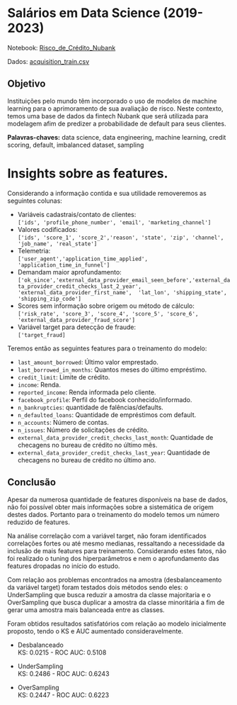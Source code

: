 # Salários em Data Science (2019-2023)

Notebook: [Risco_de_Crédito_Nubank](https://raw.githubusercontent.com/fayoshida/data-science/main/Credit_Scoring_Imbalanced/Risco_de_Cr%C3%A9dito_Nubank.ipynb)

Dados: [acquisition_train.csv](http://dl.dropboxusercontent.com/s/xn2a4kzf0zer0xu/acquisition_train.csv?dl=0)

## Objetivo
Instituições pelo mundo têm incorporado o uso de modelos de machine learning para o aprimoramento de sua avaliação de risco. Neste contexto, temos uma base de dados da fintech Nubank que será utilizada para modelagem afim de predizer a probabilidade de default para seus clientes.

**Palavras-chaves:** data science, data engineering, machine learning, credit scoring, default, imbalanced dataset, sampling

# Insights sobre as features.

Considerando a informação contida e sua utilidade removeremos as seguintes colunas:

*   Variáveis cadastrais/contato de clientes: <br>
`['ids', 'profile_phone_number', 'email', 'marketing_channel']`
*   Valores codificados: <br>
`['ids', 'score_1', 'score_2','reason', 'state', 'zip', 'channel', 'job_name', 'real_state']`
*   Telemetria: <br>
`['user_agent','application_time_applied', 'application_time_in_funnel']`
*   Demandam maior aprofundamento: <br>
`['ok_since','external_data_provider_email_seen_before','external_data_provider_credit_checks_last_2_year', 'external_data_provider_first_name',  'lat_lon', 'shipping_state', 'shipping_zip_code']`
* Scores sem informação sobre origem ou método de cálculo: <br>
`['risk_rate', 'score_3', 'score_4', 'score_5', 'score_6', 'external_data_provider_fraud_score']`
* Variável target para detecção de fraude: <br>
`['target_fraud]`

Teremos então as seguintes features para o treinamento do modelo:

* `last_amount_borrowed`: Último valor emprestado.
* `last_borrowed_in_months`: Quantos meses do último empréstimo.
* `credit_limit`: Limite de crédito.
* `income`: Renda.
* `reported_income`: Renda informada pelo cliente.
* `facebook_profile`: Perfil do facebook conhecido/informado.
* `n_bankruptcies`: quantidade de falências/defaults.
* `n_defaulted_loans`: Quantidade de empréstimos com default.
* `n_accounts`: Número de contas.
* `n_issues`: Número de solicitações de crédito.
* `external_data_provider_credit_checks_last_month`: Quantidade de checagens no bureau de crédito no último mês.
* `external_data_provider_credit_checks_last_year`: Quantidade de checagens no bureau de crédito no último ano.

## Conclusão
Apesar da numerosa quantidade de features disponíveis na base de dados, não foi possível obter mais informações sobre a sistemática de origem destes dados. Portanto para o treinamento do modelo temos um número reduzido de features.

Na análise correlação com a variável target, não foram identificados correlações fortes ou até mesmo medianas, ressaltando a necessidade da inclusão de mais features para treinamento. Considerando estes fatos, não foi realizado o tuning dos hiperparâmetros e nem o aprofundamento das features dropadas no início do estudo.

Com relação aos problemas encontrados na amostra (desbalanceamento da variável target) foram testados dois métodos sendo eles: o UnderSampling que busca reduzir a amostra da classe majoritaria e o OverSampling que busca duplicar a amostra da classe minoritária a fim de gerar uma amostra mais balanceada entre as classes.

Foram obtidos resultados satisfatórios com relação ao modelo inicialmente proposto, tendo o KS e AUC aumentado consideravelmente.

* Desbalanceado<br>
KS: 0.0215 - ROC AUC: 0.5108

* UnderSampling<br>
KS: 0.2486 - ROC AUC: 0.6243

* OverSampling<br>
KS: 0.2447 - ROC AUC: 0.6223
